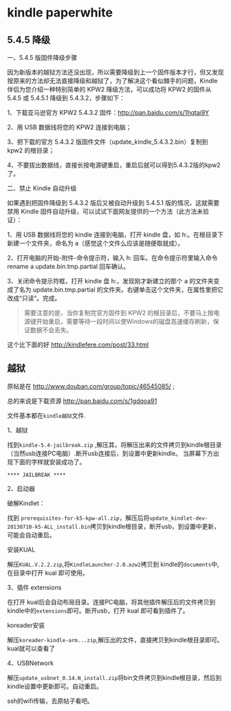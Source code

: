 # kindle paperwhite

## 5.4.5 降级 

一、5.4.5 版固件降级步骤

因为新版本的越狱方法还没出现，所以需要降级到上一个固件版本才行，但又发现按原来的方法却无法直接降级和越狱了，为了解决这个看似棘手的问题，Kindle 伴侣为您介绍一种特别简单的 KPW2 降级方法，可以成功将 KPW2 的固件从 5.4.5 或 5.4.5.1 降级到 5.4.3.2，步骤如下：

1、下载亚马逊官方 KPW2 5.4.3.2 固件：<http://pan.baidu.com/s/1hqtai9Y>

2、用 USB 数据线将您的 KPW2 连接到电脑；

3、把下载的官方 5.4.3.2 版固件文件（update_kindle_5.4.3.2.bin）复制到 kpw2 的根目录；

4、不要拔出数据线，直接长按电源键重启，重启后就可以得到5.4.3.2版的kpw2了。

二、禁止 Kindle 自动升级

如果遇到把固件降级到 5.4.3.2 版后又被自动升级到 5.4.5.1 版的情况，这就需要禁用 Kindle 固件自动升级，可以试试下面网友提供的一个方法（此方法未验证）：

1、用 USB 数据线将您的 kindle 连接到电脑，打开 kindle 盘，如 h:。在根目录下新建一个文件夹，命名为 a（感觉这个文件么应该是随便取就成）。

2、打开电脑的开始-附件-命令提示符，输入 h: 回车。在命令提示符里输入命令 rename a update.bin.tmp.partial 回车确认。

3、关闭命令提示符框，打开 kindle 盘 h:，发现刚才新建立的那个 a 的文件夹变成了名为 update.bin.tmp.partial 的文件夹。右键单击这个文件夹，在属性里把它改成“只读”。完成。

> 需要注意的是，当你复制完官方固件到 KPW2 的根目录后，不要马上按电源键开始重启，需要等待一段时间以使Windows的磁盘高速缓存刷新，保证数据不会丢失。


这个比下面的好
<http://kindlefere.com/post/33.html>

## 越狱

原帖是在 http://www.douban.com/group/topic/46545085/ ;

总的来说是下载资源
http://pan.baidu.com/s/1gdqoa91

文件基本都在`kindle越狱`文件.

1、越狱

找到`kindle-5.4-jailbreak.zip` ,解压其，将解压出来的文件拷贝到kindle根目录（当然usb连接PC电脑）.断开usb连接后，到设置中更新kindle。 当屏幕下方出现下面的字样就安装成功了。
    
    **** JAILBREAK **** 

2、启动器

破解Kindlet：

找到 `prerequisites-for-k5-kpw-all.zip`，解压后将`update_kindlet-dev-20130710-k5-ALL_install.bin`拷贝到kindle根目录，断开usb，到设置中更新，可能会自动重启。

安装KUAL 

解压`KUAL.V.2.2.zip`,将`KindleLauncher-2.0.azw2`拷贝到 kindle的`documents`中,在目录中打开 kual 即可使用。

3、插件 extensions

在打开 kual后会自动布局目录。连接PC电脑，将其他插件解压后的文件拷贝到kindle中的`extensions`即可。断开usb，打开 kual 即可看到插件了。

koreader安装

解压`koreader-kindle-arm...zip`,解压出的文件，直接拷贝到kindle根目录即可。kual就可以查看了

4、USBNetwork

解压`update_usbnet_0.14.N_install.zip`将bin文件拷贝到kindle根目录，然后到kindle设置中更新即可。自动重启。

ssh的wifi传输，去原帖子看吧。


